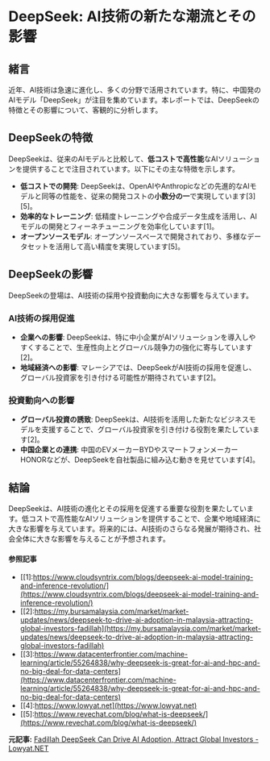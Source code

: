 # DeepSeek: AI技術の新たな潮流とその影響

## 緒言

近年、AI技術は急速に進化し、多くの分野で活用されています。特に、中国発のAIモデル「DeepSeek」が注目を集めています。本レポートでは、DeepSeekの特徴とその影響について、客観的に分析します。

## DeepSeekの特徴

DeepSeekは、従来のAIモデルと比較して、**低コストで高性能**なAIソリューションを提供することで注目されています。以下にその主な特徴を示します。

- **低コストでの開発**: DeepSeekは、OpenAIやAnthropicなどの先進的なAIモデルと同等の性能を、従来の開発コストの**小数分の一**で実現しています[3][5]。
- **効率的なトレーニング**: 低精度トレーニングや合成データ生成を活用し、AIモデルの開発とフィーネチューニングを効率化しています[1]。
- **オープンソースモデル**: オープンソースベースで開発されており、多様なデータセットを活用して高い精度を実現しています[5]。

## DeepSeekの影響

DeepSeekの登場は、AI技術の採用や投資動向に大きな影響を与えています。

### AI技術の採用促進

- **企業への影響**: DeepSeekは、特に中小企業がAIソリューションを導入しやすくすることで、生産性向上とグローバル競争力の強化に寄与しています[2]。
- **地域経済への影響**: マレーシアでは、DeepSeekがAI技術の採用を促進し、グローバル投資家を引き付ける可能性が期待されています[2]。

### 投資動向への影響

- **グローバル投資の誘致**: DeepSeekは、AI技術を活用した新たなビジネスモデルを支援することで、グローバル投資家を引き付ける役割を果たしています[2]。
- **中国企業との連携**: 中国のEVメーカーBYDやスマートフォンメーカーHONORなどが、DeepSeekを自社製品に組み込む動きを見せています[4]。

## 結論

DeepSeekは、AI技術の進化とその採用を促進する重要な役割を果たしています。低コストで高性能なAIソリューションを提供することで、企業や地域経済に大きな影響を与えています。将来的には、AI技術のさらなる発展が期待され、社会全体に大きな影響を与えることが予想されます。

#### 参照記事
- [[1]:https://www.cloudsyntrix.com/blogs/deepseek-ai-model-training-and-inference-revolution/](https://www.cloudsyntrix.com/blogs/deepseek-ai-model-training-and-inference-revolution/)
- [[2]:https://my.bursamalaysia.com/market/market-updates/news/deepseek-to-drive-ai-adoption-in-malaysia-attracting-global-investors-fadillah](https://my.bursamalaysia.com/market/market-updates/news/deepseek-to-drive-ai-adoption-in-malaysia-attracting-global-investors-fadillah)
- [[3]:https://www.datacenterfrontier.com/machine-learning/article/55264838/why-deepseek-is-great-for-ai-and-hpc-and-no-big-deal-for-data-centers](https://www.datacenterfrontier.com/machine-learning/article/55264838/why-deepseek-is-great-for-ai-and-hpc-and-no-big-deal-for-data-centers)
- [[4]:https://www.lowyat.net](https://www.lowyat.net)
- [[5]:https://www.revechat.com/blog/what-is-deepseek/](https://www.revechat.com/blog/what-is-deepseek/)


**元記事:** [Fadillah DeepSeek Can Drive AI Adoption, Attract Global Investors - Lowyat.NET](https://www.lowyat.net/2025/342645/fadillah-deepseek-can-drive-ai-adoption-attract-global-investors/)